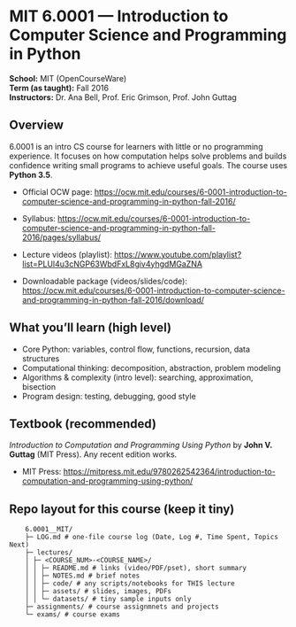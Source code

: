 # MIT 6.0001 — Introduction to Computer Science and Programming in Python

**School:** MIT (OpenCourseWare)  
**Term (as taught):** Fall 2016  
**Instructors:** Dr. Ana Bell, Prof. Eric Grimson, Prof. John Guttag

## Overview
6.0001 is an intro CS course for learners with little or no programming experience. It focuses on how computation helps solve problems and builds confidence writing small programs to achieve useful goals. The course uses **Python 3.5**.  

- Official OCW page: https://ocw.mit.edu/courses/6-0001-introduction-to-computer-science-and-programming-in-python-fall-2016/  
- Syllabus: https://ocw.mit.edu/courses/6-0001-introduction-to-computer-science-and-programming-in-python-fall-2016/pages/syllabus/  

- Lecture videos (playlist): https://www.youtube.com/playlist?list=PLUl4u3cNGP63WbdFxL8giv4yhgdMGaZNA  

- Downloadable package (videos/slides/code): https://ocw.mit.edu/courses/6-0001-introduction-to-computer-science-and-programming-in-python-fall-2016/download/

## What you’ll learn (high level)
- Core Python: variables, control flow, functions, recursion, data structures
- Computational thinking: decomposition, abstraction, problem modeling
- Algorithms & complexity (intro level): searching, approximation, bisection
- Program design: testing, debugging, good style

## Textbook (recommended)
*Introduction to Computation and Programming Using Python* by **John V. Guttag** (MIT Press). Any recent edition works.  
- MIT Press: https://mitpress.mit.edu/9780262542364/introduction-to-computation-and-programming-using-python/

## Repo layout for this course (keep it tiny)
        6.0001__MIT/
        ├─ LOG.md # one-file course log (Date, Log #, Time Spent, Topics Next)
        ├─ lectures/
        │ ├─ <COURSE_NUM>-<COURSE_NAME>/
        │ │ ├─ README.md # links (video/PDF/pset), short summary
        │ │ ├─ NOTES.md # brief notes
        │ │ ├─ code/ # any scripts/notebooks for THIS lecture
        │ │ ├─ assets/ # slides, images, PDFs
        │ │ └─ datasets/ # tiny sample inputs only
        ├─ assignments/ # course assignmnets and projects
        └─ exams/ # course exams